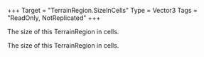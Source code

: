+++
Target = "TerrainRegion.SizeInCells"
Type = Vector3
Tags = "ReadOnly, NotReplicated"
+++

The size of this TerrainRegion in cells.	The size of this TerrainRegion in cells.